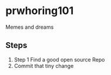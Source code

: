 # prwhoring101
Memes and dreams

## Steps
  1. Step 1 Find a good open source Repo
  3. Commit that tiny change
